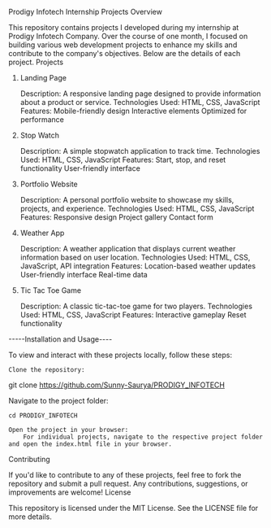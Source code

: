 Prodigy Infotech Internship Projects
Overview

This repository contains projects I developed during my internship at Prodigy Infotech Company. Over the course of one month, I focused on building various web development projects to enhance my skills and contribute to the company's objectives. Below are the details of each project.
Projects
1. Landing Page

    Description: A responsive landing page designed to provide information about a product or service.
    Technologies Used: HTML, CSS, JavaScript
    Features:
        Mobile-friendly design
        Interactive elements
        Optimized for performance

2. Stop Watch

    Description: A simple stopwatch application to track time.
    Technologies Used: HTML, CSS, JavaScript
    Features:
        Start, stop, and reset functionality
        User-friendly interface

3. Portfolio Website

    Description: A personal portfolio website to showcase my skills, projects, and experience.
    Technologies Used: HTML, CSS, JavaScript
    Features:
        Responsive design
        Project gallery
        Contact form

4. Weather App

    Description: A weather application that displays current weather information based on user location.
    Technologies Used: HTML, CSS, JavaScript, API integration
    Features:
        Location-based weather updates
        User-friendly interface
        Real-time data

5. Tic Tac Toe Game

    Description: A classic tic-tac-toe game for two players.
    Technologies Used: HTML, CSS, JavaScript
    Features:
        Interactive gameplay
        Reset functionality

-----Installation and Usage----

To view and interact with these projects locally, follow these steps:

    Clone the repository:


git clone https://github.com/Sunny-Saurya/PRODIGY_INFOTECH

Navigate to the project folder:

    cd PRODIGY_INFOTECH

    Open the project in your browser:
        For individual projects, navigate to the respective project folder and open the index.html file in your browser.

Contributing

If you'd like to contribute to any of these projects, feel free to fork the repository and submit a pull request. Any contributions, suggestions, or improvements are welcome!
License

This repository is licensed under the MIT License. See the LICENSE file for more details.
